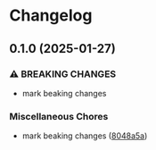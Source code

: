 # Changelog

## 0.1.0 (2025-01-27)


### ⚠ BREAKING CHANGES

* mark beaking changes

### Miscellaneous Chores

* mark beaking changes ([8048a5a](https://github.com/airone01/ft/commit/8048a5a1de58793f73a3202274ae129e9f90e93e))
